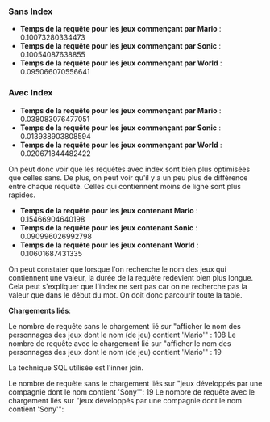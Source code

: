 ### Sans Index

- **Temps de la requête pour les jeux commençant par Mario** :  0.10073280334473
- **Temps de la requête pour les jeux commençant par Sonic** : 0.10054087638855
- **Temps de la requête pour les jeux commençant par World** : 0.095066070556641



### Avec Index

- **Temps de la requête pour les jeux commençant par Mario** :  0.038083076477051
- **Temps de la requête pour les jeux commençant par Sonic** : 0.013938903808594
- **Temps de la requête pour les jeux commençant par World** :  0.020671844482422

On peut donc voir que les requêtes avec index sont bien plus optimisées que celles sans.
De plus, on peut voir qu'il y a un peu plus de différence entre chaque requête. Celles qui contiennent moins de ligne
sont plus rapides.


- **Temps de la requête pour les jeux contenant Mario** :  0.15466904640198
- **Temps de la requête pour les jeux contenant Sonic** : 0.090996026992798
- **Temps de la requête pour les jeux contenant World** :  0.10601687431335

On peut constater que lorsque l'on recherche le nom des jeux qui contiennent une valeur, la durée de la
requête redevient bien plus longue.
Cela peut s'expliquer que l'index ne sert pas car on ne recherche pas la valeur que dans le début du mot.
On doit donc parcourir toute la table.

**Chargements liés**: 

Le nombre de requête sans le chargement lié sur "afficher le nom des personnages des jeux dont le nom (de jeu) contient 'Mario'" : 108
Le nombre de requête avec le chargement lié sur "afficher le nom des personnages des jeux dont le nom (de jeu) contient 'Mario'" : 19

La technique SQL utilisée est l'inner join.

Le nombre de requête sans le chargement liés sur "jeux développés par une compagnie dont le nom contient 'Sony'": 19
Le nombre de requête avec le chargement liés sur "jeux développés par une compagnie dont le nom contient 'Sony'": 



